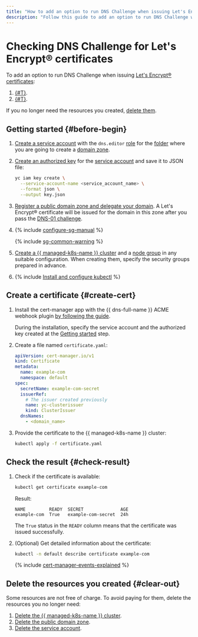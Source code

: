 ```yaml
---
title: "How to add an option to run DNS Challenge when issuing Let's Encrypt® certificates in {{ managed-k8s-full-name }}"
description: "Follow this guide to add an option to run DNS Challenge when issuing Let's Encrypt® certificates."
---
```


# Checking DNS Challenge for Let's Encrypt® certificates


To add an option to run DNS Challenge when issuing [Let's Encrypt® certificates](../../certificate-manager/concepts/managed-certificate.md):
1. [{#T}](#create-cert).
1. [{#T}](#check-result).

If you no longer need the resources you created, [delete them](#clear-out).

## Getting started {#before-begin}

1. [Create a service account](../../iam/operations/sa/create.md) with the `dns.editor` [role](../../iam/concepts/access-control/roles.md) for the [folder](../../resource-manager/concepts/resources-hierarchy.md#folder) where you are going to create a [domain zone](../../dns/concepts/dns-zone.md).

1. [Create an authorized key](../../iam/operations/authorized-key/create.md) for the [service account](../../iam/concepts/users/service-accounts.md) and save it to JSON file:

   ```bash
   yc iam key create \
     --service-account-name <service_account_name> \
     --format json \
     --output key.json
   ```

1. [Register a public domain zone and delegate your domain](../../dns/operations/zone-create-public.md). A Let's Encrypt® certificate will be issued for the domain in this zone after you pass the [DNS-01 challenge](https://letsencrypt.org/ru/docs/challenge-types/#проверка-dns-01).

1. {% include [configure-sg-manual](../../_includes/managed-kubernetes/security-groups/configure-sg-manual-lvl3.md) %}

   {% include [sg-common-warning](../../_includes/managed-kubernetes/security-groups/sg-common-warning.md) %}

1. [Create a {{ managed-k8s-name }} cluster](../operations/kubernetes-cluster/kubernetes-cluster-create.md) and a [node group](../operations/node-group/node-group-create.md) in any suitable configuration. When creating them, specify the security groups prepared in advance.

1. {% include [Install and configure kubectl](../../_includes/managed-kubernetes/kubectl-install.md) %}

## Create a certificate {#create-cert}

1. Install the cert-manager app with the {{ dns-full-name }} ACME webhook plugin [by following the guide](../../managed-kubernetes/operations/applications/cert-manager-cloud-dns.md).

   During the installation, specify the service account and the authorized key created at the [Getting started](#before-begin) step.

1. Create a file named `certificate.yaml`:

   ```yaml
   apiVersion: cert-manager.io/v1
   kind: Certificate
   metadata:
     name: example-com
     namespace: default
   spec:
     secretName: example-com-secret
     issuerRef:
       # The issuer created previously
       name: yc-clusterissuer
       kind: ClusterIssuer
     dnsNames:
       - <domain_name>
   ```

1. Provide the certificate to the {{ managed-k8s-name }} cluster:

   ```bash
   kubectl apply -f certificate.yaml
   ```

## Check the result {#check-result}

1. Check if the certificate is available:

   ```bash
   kubectl get certificate example-com
   ```

   Result:

   ```text
   NAME         READY  SECRET              AGE
   example-com  True   example-com-secret  24h
   ```

   The `True` status in the `READY` column means that the certificate was issued successfully.

1. (Optional) Get detailed information about the certificate:

   ```bash
   kubectl -n default describe certificate example-com
   ```

   {% include [cert-manager-events-explained](../../_includes/managed-kubernetes/cert-manager-events-explained.md) %}

## Delete the resources you created {#clear-out}

Some resources are not free of charge. To avoid paying for them, delete the resources you no longer need:

1. [Delete the {{ managed-k8s-name }} cluster](../../managed-kubernetes/operations/kubernetes-cluster/kubernetes-cluster-delete.md).
1. [Delete the public domain zone](../../dns/operations/zone-delete.md).
1. [Delete the service account](../../iam/operations/sa/delete.md).

